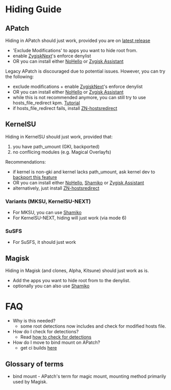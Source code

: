 # Hiding Guide

## APatch
 Hiding in APatch should just work, provided you are on [latest release](https://github.com/bmax121/APatch/releases/latest) 
 - 'Exclude Modifications' to apps you want to hide root from.
 - enable [ZygiskNext](https://github.com/Dr-TSNG/ZygiskNext)'s enforce denylist
 - OR you can install either [NoHello](https://github.com/MhmRdd/NoHello) or [Zygisk Assistant](https://github.com/snake-4/Zygisk-Assistant)

 Legacy APatch is discouraged due to potential issues. However, you can try the following:
   - exclude modifications + enable [ZygiskNext](https://github.com/Dr-TSNG/ZygiskNext)'s enforce denylist
   - OR you can install either [NoHello](https://github.com/MhmRdd/NoHello) or [Zygisk Assistant](https://github.com/snake-4/Zygisk-Assistant)
   - while this is not recommended anymore, you can still try to use hosts_file_redirect kpm. [Tutorial](https://github.com/bindhosts/bindhosts/issues/3)
   - if hosts_file_redirect fails, install [ZN-hostsredirect](https://github.com/aviraxp/ZN-hostsredirect/releases)

## KernelSU
 Hiding in KernelSU should just work, provided that:
  1. you have path_umount (GKI, backported)
  2. no conflicing modules (e.g. Magical Overlayfs)

 Recommendations:
  - if kernel is non-gki and kernel lacks path_umount, ask kernel dev to [backport this feature](https://github.com/tiann/KernelSU/pull/1464)
  - OR you can install either [NoHello](https://github.com/MhmRdd/NoHello), [Shamiko](https://github.com/LSPosed/LSPosed.github.io/releases/) or [Zygisk Assistant](https://github.com/snake-4/Zygisk-Assistant)
  - alternatively, just install [ZN-hostsredirect](https://github.com/aviraxp/ZN-hostsredirect/releases)

### Variants (MKSU, KernelSU-NEXT)
 - For MKSU, you can use [Shamiko](https://github.com/LSPosed/LSPosed.github.io/releases/)
 - For KernelSU-NEXT, hiding will just work (via mode 6)
 
### SuSFS
 - For SuSFS, it should just work

## Magisk
 Hiding in Magisk (and clones, Alpha, Kitsune) should just work as is.
 - Add the apps you want to hide root from to the denylist.
 - optionally you can also use [Shamiko](https://github.com/LSPosed/LSPosed.github.io/releases/)

# FAQ
 - Why is this needed?
   - some root detections now includes and check for modified hosts file.
 - How do I check for detections?
   - Read [how to check for detections](https://github.com/bindhosts/bindhosts/issues/4)
 - How do I move to bind mount on APatch?
   - get ci builds [here](https://nightly.link/bmax121/APatch/workflows/build/main/APatch)

## Glossary of terms
 - bind mount - APatch's term for magic mount, mounting method primarily used by Magisk.

